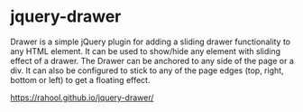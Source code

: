 # jquery-drawer
Drawer is a simple jQuery plugin for adding a sliding drawer functionality to any HTML element. It can be used to show/hide any element with sliding effect of a drawer. The Drawer can be anchored to any side of the page or a div. It can also be configured to stick to any of the page edges (top, right, bottom or left) to get a floating effect.

https://rahool.github.io/jquery-drawer/
